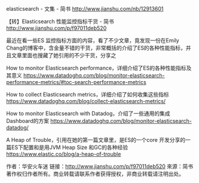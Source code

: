 
elasticsearch - 文集 - 简书 http://www.jianshu.com/nb/12913601

【转】Elasticsearch 性能监控指标干货 - 简书 http://www.jianshu.com/p/f97011deb520

最近在看一些ES 监控指标方面的内容，看了不少文章，竟发现一份在Emily Chang的博客中，含金量不错的干货，非常概括的介绍了ES的各种性能指标，并且文章里面也搜藏了她引用的不少干货，分享之

How to monitor Elasticsearch performance，详细介绍了ES的各种性能指标及其意义
https://www.datadoghq.com/blog/monitor-elasticsearch-performance-metrics/#toc-search-performance-metrics

How to collect Elasticsearch metrics，详细介绍了如何收集这些指标
https://www.datadoghq.com/blog/collect-elasticsearch-metrics/

How to monitor Elasticsearch with Datadog，介绍了一些通用的集成Dashboard的方案
https://www.datadoghq.com/blog/monitor-elasticsearch-datadog/

A Heap of Trouble，引用在她的第一篇文章里，是ES的一个core 开发分享的一篇ES下配置和是用JVM Heap Size 和GC的各种经验
https://www.elastic.co/blog/a-heap-of-trouble

作者：华安火车迷
链接：http://www.jianshu.com/p/f97011deb520
來源：简书
著作权归作者所有。商业转载请联系作者获得授权，非商业转载请注明出处。